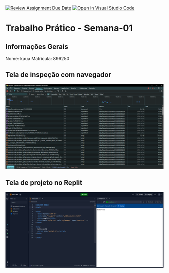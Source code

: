 [![Review Assignment Due Date](https://classroom.github.com/assets/deadline-readme-button-22041afd0340ce965d47ae6ef1cefeee28c7c493a6346c4f15d667ab976d596c.svg)](https://classroom.github.com/a/SEqSgEYu)
[![Open in Visual Studio Code](https://classroom.github.com/assets/open-in-vscode-2e0aaae1b6195c2367325f4f02e2d04e9abb55f0b24a779b69b11b9e10269abc.svg)](https://classroom.github.com/online_ide?assignment_repo_id=18602338&assignment_repo_type=AssignmentRepo)
# Trabalho Prático - Semana-01

## Informações Gerais
Nome: kaua
Matricula: 896250

## Tela de inspeção com navegador
![alt text](<Captura de tela 2025-03-10 121636.png>)
## Tela de projeto no Replit
![alt text](replit.png)
